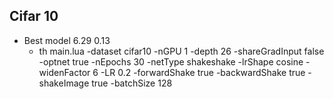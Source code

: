 ## Cifar 10

* Best model   6.29    0.13
  * th main.lua -dataset cifar10 -nGPU 1 -depth 26 -shareGradInput false -optnet true -nEpochs 30 -netType shakeshake -lrShape cosine -widenFactor 6 -LR 0.2 -forwardShake true -backwardShake true -shakeImage true -batchSize 128

